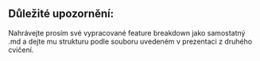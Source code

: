 ## Důležité upozornění:
Nahrávejte prosím své vypracované feature breakdown jako samostatný .md a dejte mu strukturu podle souboru uvedeném v prezentaci z druhého cvičení.
